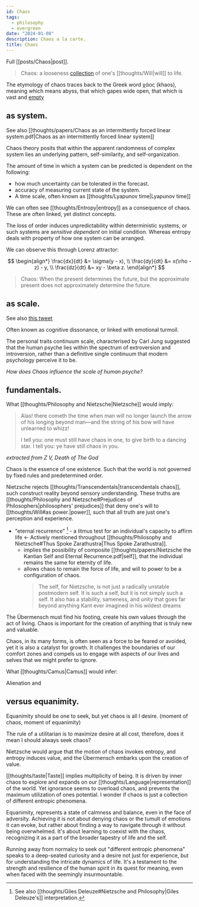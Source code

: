 ```yaml
---
id: Chaos
tags:
  - philosophy
  - evergreen
date: "2024-01-08"
description: Chaos a la carte.
title: Chaos
---
```


Full [[posts/Chaos|post]].

> Chaos: a looseness [collection](https://subconscious.substack.com/p/self-organizing-ideas) of one's [[thoughts/Will|will]] to life.

The etymology of chaos traces back to the Greek word χάος (khaos), meaning which means abyss, that which gapes wide open, that which is vast and [empty](https://www.merriam-webster.com/wordplay/chaos-meaning-and-history)

## as system.

See also [[thoughts/papers/Chaos as an intermittently forced linear system.pdf|Chaos as an intermittently forced linear system]]

Chaos theory posits that within the apparent randomness of complex system lies an underlying pattern, self-similarity, and self-organization.

The amount of time in which a system can be predicted is dependent on the following:

- how much uncertainty can be tolerated in the forecast.
- accuracy of measuring current state of the system.
- A time scale, often known as [[thoughts/Lyapunov time|Lyapunov time]]

We can often see [[thoughts/Entropy|entropy]] as a consequence of chaos. These are often linked, yet distinct concepts.

The loss of order induces unpredictability within deterministic systems, or such systems are _sensitive dependent_ on initial condition. Whereas entropy deals with property of how one system can be arranged.

We can observe this through Lorenz attractor:

$$
\begin{align*}
\frac{dx}{dt} &= \sigma(y - x), \\
\frac{dy}{dt} &= x(\rho - z) - y, \\
\frac{dz}{dt} &= xy - \beta z.
\end{align*}
$$

> Chaos: When the present determines the future, but the approximate present does not approximately determine the future.

## as scale.

See also [this tweet](https://twitter.com/eshear/status/1760755072571777412)

Often known as cognitive dissonance, or linked with emotional turmoil.

The personal traits continuum scale, characterised by Carl Jung suggested that the human psyche lies within the spectrum of extroversion and introversion, rather than a definitive single continuum that modern psychology perceive it to be.

_How does Chaos influence the scale of human psyche?_

## fundamentals.

What [[thoughts/Philosophy and Nietzsche|Nietzsche]] would imply:

> Alas! there cometh the time when man will no longer launch the arrow of his longing beyond man—and the string of his bow will have unlearned to whizz!
>
> I tell you: one must still have chaos in one, to give birth to a dancing star. I tell you: ye have still chaos in you.

_extracted from Z V, Death of The God_

Chaos is the essence of one existence. Such that the world is not governed by fixed rules and predetermined order.

Nietzsche rejects [[thoughts/Transcendentals|transcendentals chaos]], such construct reality beyond sensory understanding. These truths are [[thoughts/Philosophy and Nietzsche#Prejudices of Philosophers|philosophers' prejudices]] that deny one's will to [[thoughts/Will#as power.|power]], such that all truth are just one's perception and experience.

- "eternal recurrence" [^1] - a litmus test for an individual's capacity to affirm life <- Actively mentioned throughout [[thoughts/Philosophy and Nietzsche#Thus Spoke Zarathustra|Thus Spoke Zarathustra]].
  - implies the possibility of composite [[thoughts/papers/Nietzsche the Kantian Self and Eternal Recurrence.pdf|self]], that the individual remains the same for eternity of life.
  - allows chaos to remain the force of life, and will to power to be a configuration of chaos.
    > The self, for Nietzsche, is not just a radically unstable postmodern self.  It is such a self, but it is not simply such a self.  It also has a stability, sameness, and unity that goes far beyond anything Kant ever imagined in his wildest dreams

The Übermensch must find his footing, create his own values through the act of living. Chaos is important for the creation of anything that is truly new and valuable.

Chaos, in its many forms, is often seen as a force to be feared or avoided, yet it is also a catalyst for growth. It challenges the boundaries of our comfort zones and compels us to engage with aspects of our lives and selves that we might prefer to ignore.

What [[thoughts/Camus|Camus]] would infer:

Alienation and

## versus equanimity.

Equanimity should be one to seek, but yet chaos is all I desire. (moment of chaos, moment of equanimity)

The rule of a utilitarian is to maximize desire at all cost, therefore, does it mean I should always seek chaos?

Nietzsche would argue that the motion of chaos invokes entropy, and entropy induces value, and the Übermensch embarks upon the creation of value.

[[thoughts/taste|Taste]] implies multiplicity of being. It is driven by inner chaos to explore and expands on our [[thoughts/Language|representation]] of the world.
Yet ignorance seems to overload chaos, and prevents the maximum utilization of ones potential. I wonder if chaos is just a collection of different entropic phenomena.

Equanimity, represents a state of calmness and balance, even in the face of adversity. Achieving it is not about denying chaos or the tumult of emotions it can evoke, but rather about finding a way to navigate through it without being overwhelmed. It's about learning to coexist with the chaos, recognizing it as a part of the broader tapestry of life and the self.

Running away from normalcy to seek out "different entropic phenomena" speaks to a deep-seated curiosity and a desire not just for experience, but for understanding the intricate dynamics of life. It's a testament to the strength and resilience of the human spirit in its quest for meaning, even when faced with the seemingly insurmountable.

[^1]: See also [[thoughts/Giles Deleuze#Nietzsche and Philosophy|Giles Deleuze's]] interpretation.
